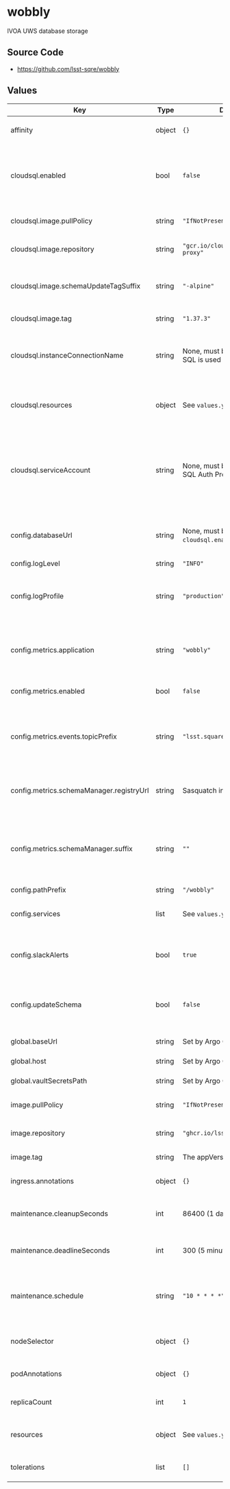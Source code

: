 # wobbly

IVOA UWS database storage

## Source Code

* <https://github.com/lsst-sqre/wobbly>

## Values

| Key | Type | Default | Description |
|-----|------|---------|-------------|
| affinity | object | `{}` | Affinity rules for the wobbly deployment pod |
| cloudsql.enabled | bool | `false` | Enable the Cloud SQL Auth Proxy sidecar, used with Cloud SQL databases on Google Cloud |
| cloudsql.image.pullPolicy | string | `"IfNotPresent"` | Pull policy for Cloud SQL Auth Proxy images |
| cloudsql.image.repository | string | `"gcr.io/cloudsql-docker/gce-proxy"` | Cloud SQL Auth Proxy image to use |
| cloudsql.image.schemaUpdateTagSuffix | string | `"-alpine"` | Tag suffix to use for the proxy for schema updates |
| cloudsql.image.tag | string | `"1.37.3"` | Cloud SQL Auth Proxy tag to use |
| cloudsql.instanceConnectionName | string | None, must be set if Cloud SQL is used | Instance connection name for a Cloud SQL PostgreSQL instance |
| cloudsql.resources | object | See `values.yaml` | Resource limits and requests for the Cloud SQL Proxy container |
| cloudsql.serviceAccount | string | None, must be set if Cloud SQL Auth Proxy is enabled | The Google service account that has an IAM binding to the `wobbly` Kubernetes service account and has the `cloudsql.client` role |
| config.databaseUrl | string | None, must be set if `cloudsql.enabled` is false | URL for the PostgreSQL database if Cloud SQL is not in use |
| config.logLevel | string | `"INFO"` | Logging level |
| config.logProfile | string | `"production"` | Logging profile (`production` for JSON, `development` for human-friendly) |
| config.metrics.application | string | `"wobbly"` | Name under which to log metrics. Generally there is no reason to change this. |
| config.metrics.enabled | bool | `false` | Whether to enable sending metrics |
| config.metrics.events.topicPrefix | string | `"lsst.square.metrics.events"` | Topic prefix for events. It may sometimes be useful to change this in development environments. |
| config.metrics.schemaManager.registryUrl | string | Sasquatch in the local cluster | URL of the Confluent-compatible schema registry server |
| config.metrics.schemaManager.suffix | string | `""` | Suffix to add to all registered subjects. This is sometimes useful for experimentation during development. |
| config.pathPrefix | string | `"/wobbly"` | URL path prefix |
| config.services | list | See `values.yaml` | Services allowed to use Wobbly for their backend |
| config.slackAlerts | bool | `true` | Whether to send Slack alerts for unexpected failures |
| config.updateSchema | bool | `false` | Whether to automatically update the Wobbly database schema |
| global.baseUrl | string | Set by Argo CD | Base URL for the environment |
| global.host | string | Set by Argo CD | Host name for ingress |
| global.vaultSecretsPath | string | Set by Argo CD | Base path for Vault secrets |
| image.pullPolicy | string | `"IfNotPresent"` | Pull policy for the wobbly image |
| image.repository | string | `"ghcr.io/lsst-sqre/wobbly"` | Image to use in the wobbly deployment |
| image.tag | string | The appVersion of the chart | Tag of image to use |
| ingress.annotations | object | `{}` | Additional annotations for the ingress rule |
| maintenance.cleanupSeconds | int | 86400 (1 day) | How long to keep old jobs around before deleting them |
| maintenance.deadlineSeconds | int | 300 (5 minutes) | How long the job is allowed to run before it will be terminated |
| maintenance.schedule | string | `"10 * * * *"` | Cron schedule string for Wobbly periodic maintenance (in UTC) |
| nodeSelector | object | `{}` | Node selection rules for the wobbly deployment pod |
| podAnnotations | object | `{}` | Annotations for the wobbly deployment pod |
| replicaCount | int | `1` | Number of web deployment pods to start |
| resources | object | See `values.yaml` | Resource limits and requests for the wobbly deployment pod |
| tolerations | list | `[]` | Tolerations for the wobbly deployment pod |
